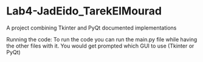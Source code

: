 # Lab4-JadEido_TarekElMourad
A project combining Tkinter and PyQt documented implementations 


Running the code:
To run the code you can run the main.py file while having the other files with it. You would get prompted which GUI to use (Tkinter or PyQt) 
